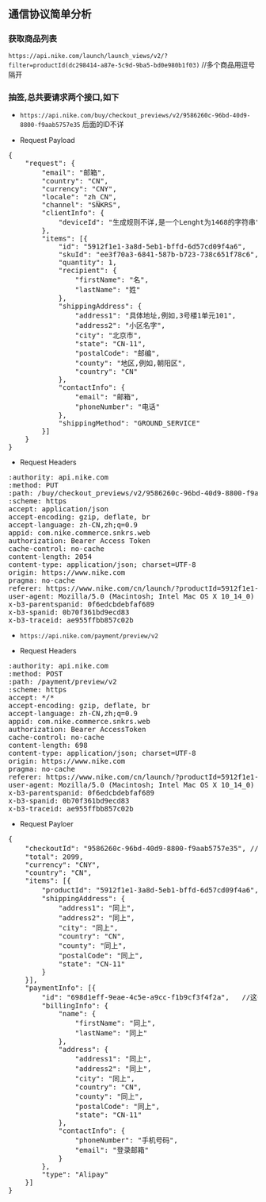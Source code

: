 ## 通信协议简单分析

### 获取商品列表

`https://api.nike.com/launch/launch_views/v2/?filter=productId(dc298414-a87e-5c9d-9ba5-bd0e980b1f03)` //多个商品用逗号隔开

### 抽签,总共要请求两个接口,如下

+ `https://api.nike.com/buy/checkout_previews/v2/9586260c-96bd-40d9-8800-f9aab5757e35` 后面的ID不详

+ Request Payload
<pre>
{
	"request": {
		"email": "邮箱",
		"country": "CN",
		"currency": "CNY",
		"locale": "zh_CN",
		"channel": "SNKRS",
		"clientInfo": {
			"deviceId": "生成规则不详,是一个Lenght为1468的字符串"
		},
		"items": [{
			"id": "5912f1e1-3a8d-5eb1-bffd-6d57cd09f4a6",
			"skuId": "ee3f70a3-6841-587b-b723-738c651f78c6",
			"quantity": 1,
			"recipient": {
				"firstName": "名",
				"lastName": "姓"
			},
			"shippingAddress": {
				"address1": "具体地址,例如,3号楼1单元101",
				"address2": "小区名字",
				"city": "北京市",
				"state": "CN-11",
				"postalCode": "邮编",
				"county": "地区,例如,朝阳区",
				"country": "CN"
			},
			"contactInfo": {
				"email": "邮箱",
				"phoneNumber": "电话"
			},
			"shippingMethod": "GROUND_SERVICE"
		}]
	}
}
</pre>

+ Request Headers

<pre>
:authority: api.nike.com
:method: PUT
:path: /buy/checkout_previews/v2/9586260c-96bd-40d9-8800-f9aab5757e35
:scheme: https
accept: application/json
accept-encoding: gzip, deflate, br
accept-language: zh-CN,zh;q=0.9
appid: com.nike.commerce.snkrs.web
authorization: Bearer Access Token
cache-control: no-cache
content-length: 2054
content-type: application/json; charset=UTF-8
origin: https://www.nike.com
pragma: no-cache
referer: https://www.nike.com/cn/launch/?productId=5912f1e1-3a8d-5eb1-bffd-6d57cd09f4a6&s=upcoming&size=8
user-agent: Mozilla/5.0 (Macintosh; Intel Mac OS X 10_14_0) AppleWebKit/537.36 (KHTML, like Gecko) Chrome/71.0.3578.98 Safari/537.36
x-b3-parentspanid: 0f6edcbdebfaf689
x-b3-spanid: 0b70f361bd9ecd83
x-b3-traceid: ae955ffbb857c02b
</pre>

+ `https://api.nike.com/payment/preview/v2`

+ Request Headers
<pre>
:authority: api.nike.com
:method: POST
:path: /payment/preview/v2
:scheme: https
accept: */*
accept-encoding: gzip, deflate, br
accept-language: zh-CN,zh;q=0.9
appid: com.nike.commerce.snkrs.web
authorization: Bearer AccessToken
cache-control: no-cache
content-length: 698
content-type: application/json; charset=UTF-8
origin: https://www.nike.com
pragma: no-cache
referer: https://www.nike.com/cn/launch/?productId=5912f1e1-3a8d-5eb1-bffd-6d57cd09f4a6&s=upcoming&size=8
user-agent: Mozilla/5.0 (Macintosh; Intel Mac OS X 10_14_0) AppleWebKit/537.36 (KHTML, like Gecko) Chrome/71.0.3578.98 Safari/537.36
x-b3-parentspanid: 0f6edcbdebfaf689
x-b3-spanid: 0b70f361bd9ecd83
x-b3-traceid: ae955ffbb857c02b
</pre>

+ Request Payloer

<pre>
{
	"checkoutId": "9586260c-96bd-40d9-8800-f9aab5757e35", //这个ID不太确定是哪里生成的
	"total": 2099,
	"currency": "CNY",
	"country": "CN",
	"items": [{
		"productId": "5912f1e1-3a8d-5eb1-bffd-6d57cd09f4a6",    //商品ID
		"shippingAddress": {
			"address1": "同上",
			"address2": "同上",
			"city": "同上",
			"country": "CN",
			"county": "同上",
			"postalCode": "同上",
			"state": "CN-11"
		}
	}],
	"paymentInfo": [{
		"id": "698d1eff-9eae-4c5e-a9cc-f1b9cf3f4f2a",   //这个ID暂时也不太确定是哪里生成的
		"billingInfo": {
			"name": {
				"firstName": "同上",
				"lastName": "同上"
			},
			"address": {
				"address1": "同上",
				"address2": "同上",
				"city": "同上",
				"country": "CN",
				"county": "同上",
				"postalCode": "同上",
				"state": "CN-11"
			},
			"contactInfo": {
				"phoneNumber": "手机号码",
				"email": "登录邮箱"
			}
		},
		"type": "Alipay"
	}]
}
</pre>